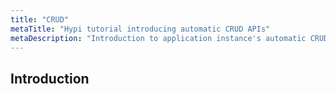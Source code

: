 ```yaml
---
title: "CRUD"
metaTitle: "Hypi tutorial introducing automatic CRUD APIs"
metaDescription: "Introduction to application instance's automatic CRUD APIs on the Hypi platform"
---
```


## Introduction

